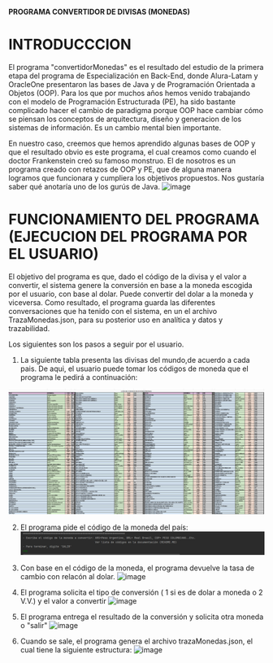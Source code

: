 **PROGRAMA CONVERTIDOR DE DIVISAS (MONEDAS)**
# INTRODUCCCION
El programa "convertidorMonedas" es el resultado del estudio  de la primera etapa del  programa de Especialización en Back-End, donde Alura-Latam y OracleOne presentaron las bases de Java y de Programación Orientada a Objetos (OOP). 
Para los que por muchos años hemos venido trabajando con el modelo de Programación Estructurada (PE),  ha sido bastante complicado hacer el cambio de paradigma porque  OOP hace cambiar cómo se piensan  los conceptos de arquitectura, diseño y generacion de los sistemas de información. Es un cambio mental bien importante.


En nuestro caso, creemos que hemos aprendido algunas bases de OOP y que el resultado obvio es este programa, el cual creamos como cuando el doctor Frankenstein creó su famoso monstruo. El de nosotros es un programa creado con retazos de OOP y PE, que de alguna manera logramos que funcionara y cumpliera los objetivos propuestos. Nos gustaría saber qué anotaría uno de los gurús de Java.
![image](https://github.com/user-attachments/assets/7e3d6486-a8e1-40c6-9202-59d6e83eb457)

# FUNCIONAMIENTO DEL PROGRAMA (EJECUCION DEL PROGRAMA POR EL USUARIO)

El objetivo del programa es que, dado el código de la divisa y el valor a convertir, el sistema genere la conversión en base a la moneda escogida por el usuario, con base al dolar. Puede convertir del dolar a la moneda y viceversa. Como resultado, el programa guarda las diferentes conversaciones que ha tenido con el sistema, en un el archivo TrazaMonedas.json, para su posterior uso en analítica y datos y trazabilidad.

Los siguientes son los pasos a seguir por el usuario.
1.  La siguiente tabla presenta las divisas del mundo,de acuerdo a cada pais. De aqui, el usuario puede tomar los códigos de moneda que el programa le pedirá a continuación:

![image](https://github.com/rumanag/convertidorMonedas/blob/main/tools/codigosDivisas.png)

2. El programa pide el código de la moneda del país:
![image](https://github.com/rumanag/convertidorMonedas/blob/main/tools/1%20definirMoneda.png?raw=true)

3. Con base en el código de la moneda, el programa devuelve la tasa de cambio con relacón al dolar.
![image](https://github.com/user-attachments/assets/842c8f31-334a-4528-9c46-d6a5a3d4a73c)

4. El programa solicita el tipo de conversión ( 1 si es de dolar a moneda o 2  V.V.) y el valor a convertir
![image](https://github.com/user-attachments/assets/42b4e51a-03d7-4fe1-964b-95a30df68ece)

5. El programa entrega el resultado de la conversión  y solicita otra moneda o "salir"
![image](https://github.com/user-attachments/assets/3bb068c6-f683-4d6e-92d1-380c9baaf2e7)

6. Cuando se sale, el programa genera el archivo trazaMonedas.json, el cual tiene la siguiente estructura:
![image](https://github.com/user-attachments/assets/8953d61c-6136-437c-96f3-2cf8413aa981)

